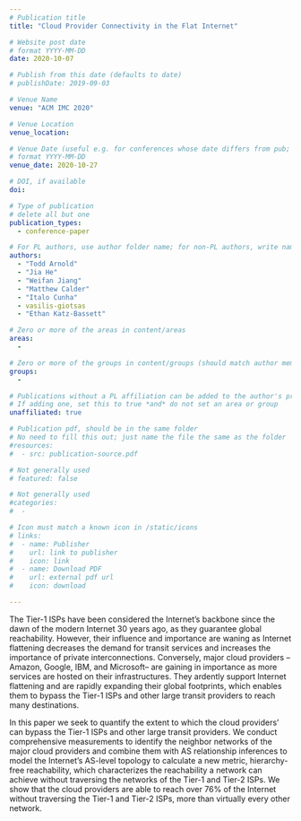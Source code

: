 ```yaml
---
# Publication title
title: "Cloud Provider Connectivity in the Flat Internet"

# Website post date
# format YYYY-MM-DD
date: 2020-10-07

# Publish from this date (defaults to date)
# publishDate: 2019-09-03

# Venue Name
venue: "ACM IMC 2020"

# Venue Location
venue_location: 

# Venue Date (useful e.g. for conferences whose date differs from pub; defaults to date)
# format YYYY-MM-DD
venue_date: 2020-10-27

# DOI, if available
doi:

# Type of publication
# delete all but one
publication_types:
  - conference-paper

# For PL authors, use author folder name; for non-PL authors, write name as in paper within ""
authors:
  - "Todd Arnold"
  - "Jia He"
  - "Weifan Jiang"
  - "Matthew Calder"
  - "Italo Cunha"
  - vasilis-giotsas
  - "Ethan Katz-Bassett"

# Zero or more of the areas in content/areas
areas:
  - 

# Zero or more of the groups in content/groups (should match author membership)
groups:
  - 

# Publications without a PL affiliation can be added to the author's profile without showing up elsewhere
# If adding one, set this to true *and* do not set an area or group
unaffiliated: true

# Publication pdf, should be in the same folder
# No need to fill this out; just name the file the same as the folder
#resources:
#  - src: publication-source.pdf

# Not generally used
# featured: false

# Not generally used
#categories:
#  - 

# Icon must match a known icon in /static/icons
# links:
#  - name: Publisher
#    url: link to publisher
#    icon: link
#  - name: Download PDF
#    url: external pdf url
#    icon: download

---
```


The Tier-1 ISPs have been considered the Internet’s backbone
since the dawn of the modern Internet 30 years ago, as they
guarantee global reachability. However, their influence and
importance are waning as Internet flattening decreases the
demand for transit services and increases the importance of
private interconnections. Conversely, major cloud providers –
Amazon, Google, IBM, and Microsoft– are gaining in importance
as more services are hosted on their infrastructures. They ardently
support Internet flattening and are rapidly expanding their
global footprints, which enables them to bypass the Tier-1 ISPs
and other large transit providers to reach many destinations.

In this paper we seek to quantify the extent to which the
cloud providers’ can bypass the Tier-1 ISPs and other large transit
providers. We conduct comprehensive measurements to identify
the neighbor networks of the major cloud providers and combine
them with AS relationship inferences to model the Internet’s
AS-level topology to calculate a new metric, hierarchy-free
reachability, which characterizes the reachability a network can
achieve without traversing the networks of the Tier-1 and Tier-2
ISPs. We show that the cloud providers are able to reach over 76%
of the Internet without traversing the Tier-1 and Tier-2 ISPs, more
than virtually every other network.
